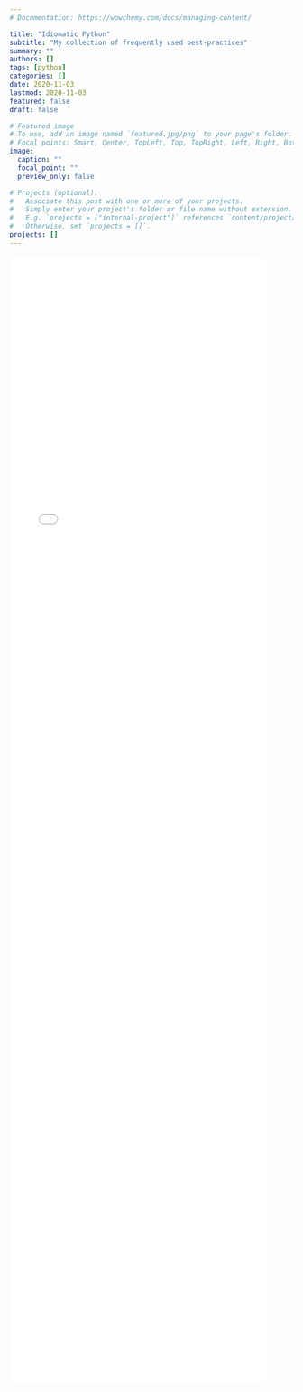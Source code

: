 ```yaml
---
# Documentation: https://wowchemy.com/docs/managing-content/

title: "Idiomatic Python"
subtitle: "My collection of frequently used best-practices"
summary: ""
authors: []
tags: [python]
categories: []
date: 2020-11-03
lastmod: 2020-11-03
featured: false
draft: false

# Featured image
# To use, add an image named `featured.jpg/png` to your page's folder.
# Focal points: Smart, Center, TopLeft, Top, TopRight, Left, Right, BottomLeft, Bottom, BottomRight.
image:
  caption: ""
  focal_point: ""
  preview_only: false

# Projects (optional).
#   Associate this post with one or more of your projects.
#   Simply enter your project's folder or file name without extension.
#   E.g. `projects = ["internal-project"]` references `content/project/deep-learning/index.md`.
#   Otherwise, set `projects = []`.
projects: []
---
```


 <iframe
       src="./idiomatic-python.html"
       width="90%"
       height="2000"
       style="border:none;">
 </iframe>
